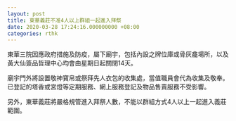 ```yaml
---
layout: post
title: 東華義莊不准4人以上群組一起進入拜祭
date: 2020-03-28 17:24:16.000000000 +08:00
categories: rthk
---
```


東華三院因應政府措施及防疫，屬下廟宇，包括內設之牌位庫或骨灰龕場所，以及黃大仙簽品哲理中心均會由星期日起關閉14天。

廟宇門外將設置敬神寶帛或祭拜先人衣包的收集處，當值職員會代為收集及敬奉。已登記的塔香或宮燈等定期服務、網上服務登記及物品售賣服務不受影響。

另外，東華義莊將嚴格規管進入拜祭人數，不能以群組方式4人以上一起進入義莊範圍。
